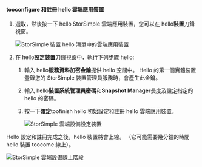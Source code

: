 #### <a name="tooconfigure-and-register-hello-cloud-appliance"></a>tooconfigure 和註冊 hello 雲端應用裝置

1. 選取，然後按一下 hello StorSimple 雲端應用裝置，您可以在 hello**裝置**刀鋒視窗。

    ![StorSimple 裝置 hello 清單中的雲端應用裝置](./media/storsimple-8000-create-cloud-appliance-u2/sca-create3.png)
2. 在 hello**設定裝置**刀鋒視窗中，執行下列步驟 hello:
    
    1. 輸入 hello**服務資料加密金鑰**提供 hello 空間中。 Hello 的第一個實體裝置登錄您的 StorSimple 裝置管理員服務時，會產生此金鑰。

    2. 輸入 hello**裝置系統管理員密碼**和**Snapshot Manager**長度及設定指定的 hello 的密碼。

    3. 按一下**確定**toofinish hello 初始設定和註冊 hello 雲端應用裝置。
    
        ![StorSimple 雲端設備設定裝置](./media/storsimple-8000-configure-register-cloud-appliance/sca-configure1.png)

Hello 設定和註冊完成之後，hello 裝置將會上線。 （它可能需要幾分鐘的時間 hello 裝置 toocome 線上）。

![StorSimple 雲端設備線上階段](./media/storsimple-8000-configure-register-cloud-appliance/sca-configure2.png)

